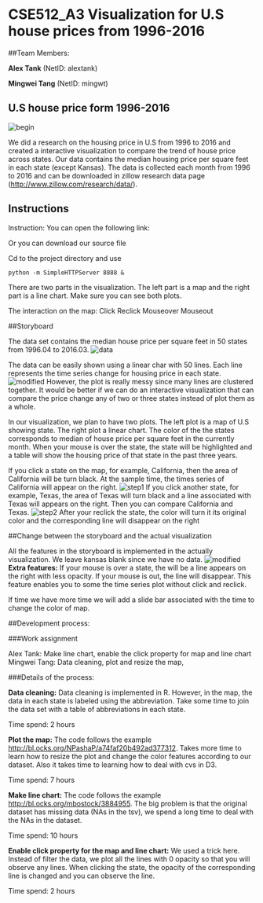# CSE512_A3 Visualization for U.S house prices from 1996-2016

##Team Members: 

**Alex Tank** (NetID: alextank)

**Mingwei Tang** (NetID: mingwt)

## U.S house price form 1996-2016
![begin](https://github.com/MingweiWilliamTang/CSE512_A3/blob/master/modified.png)

We did a research on the housing price in U.S from 1996 to 2016 and created a interactive visualization 
to compare the trend of house price across states. Our data contains the median housing price per square 
feet in each state (except Kansas). The data is collected each month from 1996 to 2016 and can be downloaded 
in zillow research data page (http://www.zillow.com/research/data/). 

## Instructions

Instruction: 
You can open the following link: 

Or you can download our source file 

Cd to the project directory and use 

``python -m SimpleHTTPServer 8888 &``

There are two parts in the visualization. The left part is a map and the right part is a line chart. Make sure you can see both plots. 

The interaction on the map:
Click Reclick Mouseover Mouseout

##Storyboard

The data set contains the median house price per square feet in 50 states from 1996.04 to 2016.03.
![data](https://github.com/MingweiWilliamTang/CSE512_A3/blob/master/data.png )

 The data can be easily shown using a linear char with 50 lines. Each line represents the time series change for
 housing price in each state. 
![modified](https://github.com/MingweiWilliamTang/CSE512_A3/blob/master/Multilines.png)
However, the plot is really messy since many lines are clustered together. It would be better if we can do 
an interactive visualization that can compare the price change any of two or three states instead of plot them as a whole. 

In our visualization, we plan to have two plots. The left plot is a map of U.S showing state. The right plot a linear chart. 
The color of the the states corresponds to median of house price per square feet in the currently month. When your mouse is over the state, 
the state will be highlighted and a table will show the housing price of that state in the past three years. 

If you click a state on the map, for example, California, then the area of California will be turn black. At the sample time, the times series of California will appear on the right. 
![step1](https://github.com/MingweiWilliamTang/CSE512_A3/blob/master/pic.jpg)
If you click another state, for example, Texas, the area of Texas will turn black and a line associated with Texas will appears on the right. Then you can compare California and Texas. 
![step2](https://github.com/MingweiWilliamTang/CSE512_A3/blob/master/pic2.png)
After your reclick the state, the color will turn it its original color and the corresponding line will disappear on the right

##Change between the storyboard and the actual visualization

All the features in the storyboard is implemented in the actually visualization. We leave kansas blank since we have no data. ![modified](https://github.com/MingweiWilliamTang/CSE512_A3/blob/master/modified.png)
**Extra features:** If your mouse is over a state, the will be a line appears on the right with less opacity. If your mouse is out, 
the line will disappear. This feature enables you to  some the time series plot without click and reclick. 

If time we have more time we will add a slide bar associated with the time to change the color of map. 


##Development process:
 
###Work assignment

Alex Tank: Make line chart, enable the click property for map and line chart
Mingwei Tang: Data cleaning, plot and resize the map, 

###Details of the process:

**Data cleaning:** Data cleaning is implemented in R. However, in the map, the data in each state is labeled using the abbreviation. Take some time to join the data set with a table of abbreviations in each state. 

Time spend: 2 hours  

**Plot the map:** The code follows the example http://bl.ocks.org/NPashaP/a74faf20b492ad377312. Takes more time to learn how to resize the plot and change the color features according to our dataset.  Also it takes time to learning how to deal with cvs in D3. 

Time spend: 7 hours

**Make line chart:** The code follows the example http://bl.ocks.org/mbostock/3884955. The big problem is that the original dataset has missing data (NAs in the tsv), we spend a long time to deal with the NAs in the dataset. 

Time spend: 10 hours

**Enable click property for the map and line chart:** We used a trick here. Instead of filter the data, 
we plot all the lines with 0 opacity so that you will observe any lines. When clicking the state, 
the opacity of the corresponding line is changed and you can observe the line. 

Time spend: 2 hours
